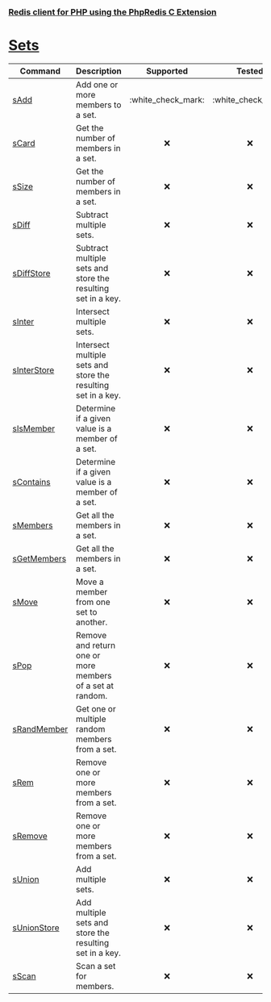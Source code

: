### [Redis client for PHP using the PhpRedis C Extension](../README.md)
# [Sets](docs/sets.md)

|Command                    |Description                                                    |Supported  |Tested     |Class/Trait    |Method         |
|---                        |---                                                            |:-:        |:-:        |---            |---            |
|[sAdd](#sAdd)              |Add one or more members to a set.                              |:white\_check\_mark:        |:white\_check\_mark:        |Sets           |sAdd           |
|[sCard](#sCard)            |Get the number of members in a set.                            |:x:        |:x:        |Sets           |sCard          |
|[sSize](#sSize)            |Get the number of members in a set.                            |:x:        |:x:        |Sets           |sSize          |
|[sDiff](#sDiff)            |Subtract multiple sets.                                        |:x:        |:x:        |Sets           |sDiff          |
|[sDiffStore](#sDiffStore)  |Subtract multiple sets and store the resulting set in a key.   |:x:        |:x:        |Sets           |sDiffStore     |
|[sInter](#sInter)          |Intersect multiple sets.                                       |:x:        |:x:        |Sets           |sInter         |
|[sInterStore](#sInterStore)|Intersect multiple sets and store the resulting set in a key.  |:x:        |:x:        |Sets           |sInterStore    |
|[sIsMember](#sIsMember)    |Determine if a given value is a member of a set.               |:x:        |:x:        |Sets           |sIsMember      |
|[sContains](#sContains)    |Determine if a given value is a member of a set.               |:x:        |:x:        |Sets           |sContains      |
|[sMembers](#sMembers)      |Get all the members in a set.                                  |:x:        |:x:        |Sets           |sMembers       |
|[sGetMembers](#sGetMembers)|Get all the members in a set.                                  |:x:        |:x:        |Sets           |sGetMembers    |
|[sMove](#sMove)            |Move a member from one set to another.                         |:x:        |:x:        |Sets           |sMove          |
|[sPop](#sPop)              |Remove and return one or more members of a set at random.      |:x:        |:x:        |Sets           |sPop           |
|[sRandMember](#sRandMember)|Get one or multiple random members from a set.                 |:x:        |:x:        |Sets           |sRandMember    |
|[sRem](#sRem)              |Remove one or more members from a set.                         |:x:        |:x:        |Sets           |sRem           |
|[sRemove](#sRemove)        |Remove one or more members from a set.                         |:x:        |:x:        |Sets           |sRemove        |
|[sUnion](#sUnion)          |Add multiple sets.                                             |:x:        |:x:        |Sets           |sUnion         |
|[sUnionStore](#sUnionStore)|Add multiple sets and store the resulting set in a key.        |:x:        |:x:        |Sets           |sUnionStore    |
|[sScan](#sScan)            |Scan a set for members.                                        |:x:        |:x:        |Sets           |sScan          |
